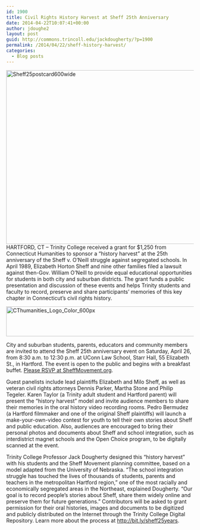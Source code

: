 ```yaml
---
id: 1900
title: Civil Rights History Harvest at Sheff 25th Anniversary
date: 2014-04-22T10:07:41+00:00
author: jdoughe2
layout: post
guid: http://commons.trincoll.edu/jackdougherty/?p=1900
permalink: /2014/04/22/sheff-history-harvest/
categories:
  - Blog posts
---
```

<img class="aligncenter size-full wp-image-1901" alt="Sheff25postcard600wide" src="http://localhost/wordpress/wp-content/uploads/2014/04/Sheff25postcard600wide.jpg" width="600" height="465" srcset="http://localhost/wordpress/wp-content/uploads/2014/04/Sheff25postcard600wide.jpg 600w, http://localhost/wordpress/wp-content/uploads/2014/04/Sheff25postcard600wide-300x233.jpg 300w" sizes="(max-width: 600px) 100vw, 600px" />HARTFORD, CT – Trinity College received a grant for $1,250 from Connecticut Humanities to sponsor a &#8220;history harvest&#8221; at the 25th anniversary of the Sheff v. O&#8217;Neill struggle against segregated schools. In April 1989, Elizabeth Horton Sheff and nine other families filed a lawsuit against then-Gov. William O&#8217;Neill to provide equal educational opportunities for students in both city and suburban districts. The grant funds a public presentation and discussion of these events and helps Trinity students and faculty to record, preserve and share participants&#8217; memories of this key chapter in Connecticut&#8217;s civil rights history.

<img class="aligncenter size-full wp-image-1902" alt="CThumanities_Logo_Color_600px" src="http://localhost/wordpress/wp-content/uploads/2014/04/CThumanities_Logo_Color_600px.jpg" width="600" height="80" srcset="http://localhost/wordpress/wp-content/uploads/2014/04/CThumanities_Logo_Color_600px.jpg 600w, http://localhost/wordpress/wp-content/uploads/2014/04/CThumanities_Logo_Color_600px-300x40.jpg 300w" sizes="(max-width: 600px) 100vw, 600px" />

City and suburban students, parents, educators and community members are invited to attend the Sheff 25th anniversary event on Saturday, April 26, from 8:30 a.m. to 12:30 p.m. at UConn Law School, Starr Hall, 55 Elizabeth St., in Hartford. The event is open to the public and begins with a breakfast buffet. <a href="http://sheffmovement.org" target="_blank">Please RSVP at SheffMovement.org</a>.

Guest panelists include lead plaintiffs Elizabeth and Milo Sheff, as well as veteran civil rights attorneys Dennis Parker, Martha Stone and Philip Tegeler. Karen Taylor (a Trinity adult student and Hartford parent) will present the “history harvest” model and invite audience members to share their memories in the oral history video recording rooms. Pedro Bermudez (a Hartford filmmaker and one of the original Sheff plaintiffs) will launch a make-your-own-video contest for youth to tell their own stories about Sheff and public education. Also, audiences are encouraged to bring their personal photos and documents about Sheff and school integration, such as interdistrict magnet schools and the Open Choice program, to be digitally scanned at the event.

Trinity College Professor Jack Dougherty designed this “history harvest” with his students and the Sheff Movement planning committee, based on a model adapted from the University of Nebraska. “The school integration struggle has touched the lives of thousands of students, parents and teachers in the metropolitan Hartford region,” one of the most racially and economically segregated areas in the Northeast, explained Dougherty. “Our goal is to record people&#8217;s stories about Sheff, share them widely online and preserve them for future generations.” Contributors will be asked to grant permission for their oral histories, images and documents to be digitized and publicly distributed on the Internet through the Trinity College Digital Repository. Learn more about the process at <a href="http://bit.ly/sheff25years" target="_blank">http://bit.ly/sheff25years</a>.